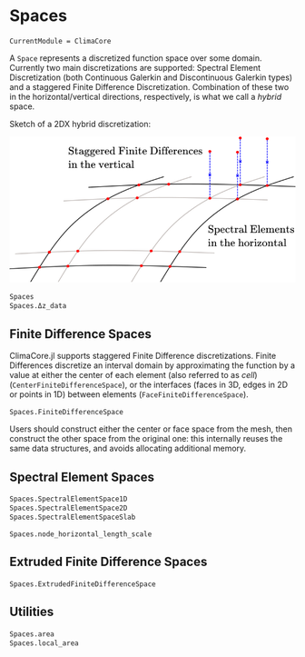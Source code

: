 # Spaces

```@meta
CurrentModule = ClimaCore
```

A `Space` represents a discretized function space over some domain.
Currently two main discretizations are supported: Spectral Element Discretization
(both Continuous Galerkin and Discontinuous Galerkin types) and a staggered
Finite Difference Discretization. Combination of these two in the horizontal/vertical
directions, respectively, is what we call a _hybrid_ space.

Sketch of a 2DX hybrid discretization:

![3D hybrid discretization in a Cartesian domain](../DiscretizationSketch.png)

```@docs
Spaces
Spaces.Δz_data
```

## Finite Difference Spaces

ClimaCore.jl supports staggered Finite Difference discretizations. Finite Differences
discretize an interval domain by approximating the function by a value at either
the center of each element (also referred to as _cell_) (`CenterFiniteDifferenceSpace`),
or the interfaces (faces in 3D, edges in 2D or points in 1D) between elements
(`FaceFiniteDifferenceSpace`).

```@docs
Spaces.FiniteDifferenceSpace
```

Users should construct either the center or face space from the mesh, then construct
the other space from the original one: this internally reuses the same data structures, and avoids allocating additional memory.

## Spectral Element Spaces

```@docs
Spaces.SpectralElementSpace1D
Spaces.SpectralElementSpace2D
Spaces.SpectralElementSpaceSlab
```

```@docs
Spaces.node_horizontal_length_scale
```

## Extruded Finite Difference Spaces

```@docs
Spaces.ExtrudedFiniteDifferenceSpace
```

## Utilities

```@docs
Spaces.area
Spaces.local_area
```
